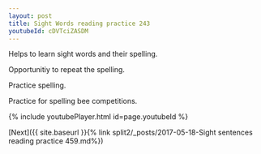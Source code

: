 ```yaml
---
layout: post
title: Sight Words reading practice 243
youtubeId: cDVTciZASDM
---
```

 
 
Helps to learn sight words and their spelling.

Opportunitiy to repeat the spelling. 

Practice spelling. 
 
Practice for spelling bee competitions. 
 
{% include youtubePlayer.html id=page.youtubeId %}
 
 

[Next]({{ site.baseurl }}{% link  split2/_posts/2017-05-18-Sight sentences reading practice 459.md%})
 
